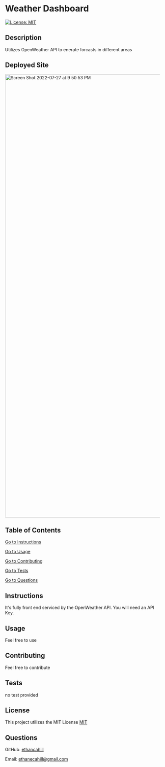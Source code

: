 # Weather Dashboard
  [![License: MIT](https://img.shields.io/badge/License-MIT-yellow.svg)](https://opensource.org/licenses/MIT)
  
  ## Description

  Utilizes OpenWeather API to enerate forcasts in different areas
  
  ## Deployed Site
  
  
<img width="1439" alt="Screen Shot 2022-07-27 at 9 50 53 PM" src="https://user-images.githubusercontent.com/99375366/181403280-cbe92c16-7ddf-47e9-93b9-93dbabc8cfe6.png">


  ## Table of Contents

  [Go to Instructions](#instructions)

  [Go to Usage](#usage)

  [Go to Contributing](#contributing)

  [Go to Tests](#tests)

  [Go to Questions](#questions)


  ## Instructions

  It's fully front end serviced by the OpenWeather API. You will need an API Key.


  ## Usage

  Feel free to use


  ## Contributing

  Feel free to contribute


  ## Tests

  no test provided


  ## License


  This project utilizes the MIT License
  [MIT](https://opensource.org/licenses/MIT)


  ## Questions

GitHub: [ethancahill](github.com/ethancahill)

Email: ethanecahill@gmail.com

